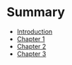 # Summary

* [Introduction](README.md)
* [Chapter 1](chapter1/README.md)
* [Chapter 2](chapter2/README.md)
* [Chapter 3](chapter3/README.md)
